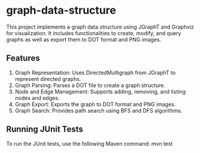 # graph-data-structure

This project implements a graph data structure using JGraphT and Graphviz for visualization. It includes functionalities to create, modify, and query graphs as well as export them to DOT format and PNG images.

## Features
1. Graph Representation: Uses DirectedMultigraph from JGraphT to represent directed graphs.
2. Graph Parsing: Parses a DOT file to create a graph structure.
3. Node and Edge Management: Supports adding, removing, and listing nodes and edges.
4. Graph Export: Exports the graph to DOT format and PNG images.
5. Graph Search: Provides path search using BFS and DFS algorithms.

## Running JUnit Tests
To run the JUnit tests, use the following Maven command: mvn test